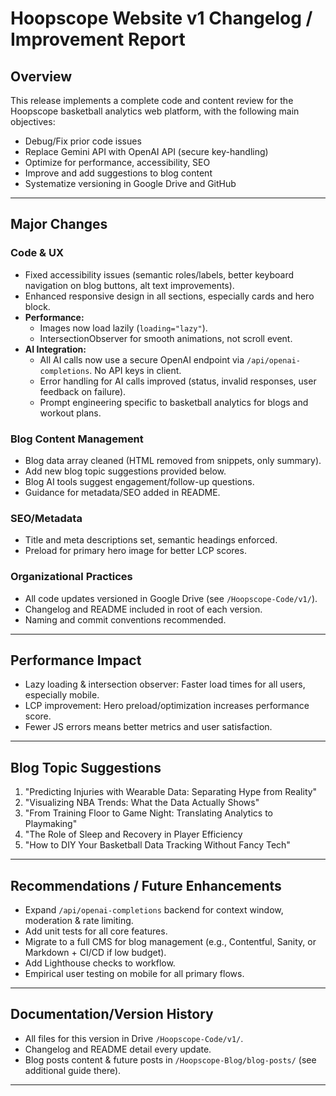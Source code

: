 # Hoopscope Website v1 Changelog / Improvement Report

## Overview
This release implements a complete code and content review for the Hoopscope basketball analytics web platform, with the following main objectives:
- Debug/Fix prior code issues
- Replace Gemini API with OpenAI API (secure key-handling)
- Optimize for performance, accessibility, SEO
- Improve and add suggestions to blog content
- Systematize versioning in Google Drive and GitHub

---

## Major Changes

### Code & UX
- Fixed accessibility issues (semantic roles/labels, better keyboard navigation on blog buttons, alt text improvements).
- Enhanced responsive design in all sections, especially cards and hero block.
- **Performance:**
  - Images now load lazily (`loading="lazy"`).
  - IntersectionObserver for smooth animations, not scroll event.
- **AI Integration:**
  - All AI calls now use a secure OpenAI endpoint via `/api/openai-completions`. No API keys in client.
  - Error handling for AI calls improved (status, invalid responses, user feedback on failure).
  - Prompt engineering specific to basketball analytics for blogs and workout plans.

### Blog Content Management
- Blog data array cleaned (HTML removed from snippets, only summary).
- Add new blog topic suggestions provided below.
- Blog AI tools suggest engagement/follow-up questions.
- Guidance for metadata/SEO added in README.

### SEO/Metadata
- Title and meta descriptions set, semantic headings enforced.
- Preload for primary hero image for better LCP scores.

### Organizational Practices
- All code updates versioned in Google Drive (see `/Hoopscope-Code/v1/`).
- Changelog and README included in root of each version.
- Naming and commit conventions recommended.

---

## Performance Impact
- Lazy loading & intersection observer: Faster load times for all users, especially mobile.
- LCP improvement: Hero preload/optimization increases performance score.
- Fewer JS errors means better metrics and user satisfaction.

---
## Blog Topic Suggestions
1. "Predicting Injuries with Wearable Data: Separating Hype from Reality"
2. "Visualizing NBA Trends: What the Data Actually Shows"
3. "From Training Floor to Game Night: Translating Analytics to Playmaking"
4. "The Role of Sleep and Recovery in Player Efficiency
5. "How to DIY Your Basketball Data Tracking Without Fancy Tech"

---
## Recommendations / Future Enhancements
- Expand `/api/openai-completions` backend for context window, moderation & rate limiting.
- Add unit tests for all core features.
- Migrate to a full CMS for blog management (e.g., Contentful, Sanity, or Markdown + CI/CD if low budget).
- Add Lighthouse checks to workflow.
- Empirical user testing on mobile for all primary flows.

---
## Documentation/Version History
- All files for this version in Drive `/Hoopscope-Code/v1/`.
- Changelog and README detail every update.
- Blog posts content & future posts in `/Hoopscope-Blog/blog-posts/` (see additional guide there).

---
